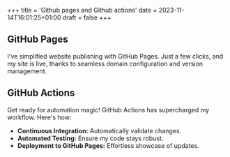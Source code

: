 +++
title = 'Github pages and Github actions'
date = 2023-11-14T16:01:25+01:00
draft = false
+++

## GitHub Pages

I've simplified website publishing with GitHub Pages. Just a few clicks, and my site is live, thanks to seamless domain configuration and version management.

## GitHub Actions

Get ready for automation magic! GitHub Actions has supercharged my workflow. Here's how:

- **Continuous Integration:** Automatically validate changes.
- **Automated Testing:** Ensure my code stays robust.
- **Deployment to GitHub Pages:** Effortless showcase of updates.

